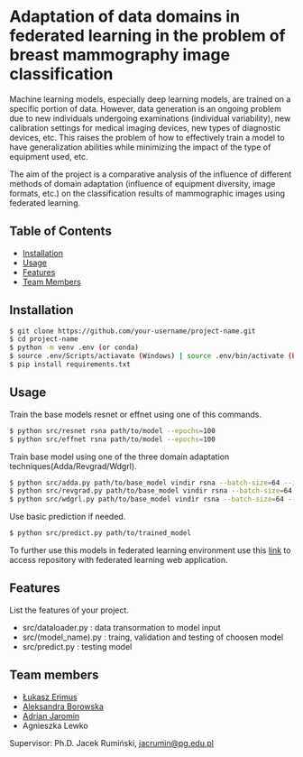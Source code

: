 # Adaptation of data domains in federated learning in the problem of breast mammography image classification

Machine learning models, especially deep learning models, are trained on a specific portion of data. However, data generation is an ongoing problem due to new individuals undergoing examinations (individual variability), new calibration settings for medical imaging devices, new types of diagnostic devices, etc. This raises the problem of how to effectively train a model to have generalization abilities while minimizing the impact of the type of equipment used, etc.

The aim of the project is a comparative analysis of the influence of different methods of domain adaptation (influence of equipment diversity, image formats, etc.) on the classification results of mammographic images using federated learning.

## Table of Contents
- [Installation](#installation)
- [Usage](#usage)
- [Features](#features)
- [Team Members](#team-members)

## Installation

```bash
$ git clone https://github.com/your-username/project-name.git
$ cd project-name
$ python -m venv .env (or conda)
$ source .env/Scripts/actiavate (Windows) | source .env/bin/activate (Linux)
$ pip install requirements.txt
```

## Usage

Train the base models resnet or effnet using one of this commands.

```bash
$ python src/resnet rsna path/to/model --epochs=100
$ python src/effnet rsna path/to/model --epochs=100  
```

Train base model using one of the three domain adaptation techniques(Adda/Revgrad/Wdgrl).

```bash
$ python src/adda.py path/to/base_model vindir rsna --batch-size=64 --iterations=100 --epochs=20
$ python src/revgrad.py path/to/base_model vindir rsna --batch-size=64 --iterations=100 --epochs=20
$ python src/wdgrl.py path/to/base_model vindir rsna --batch-size=64 --iterations=100 --epochs=20
```

Use basic prediction if needed.

```bash
$ python src/predict.py path/to/trained_model
```

To further use this models in federated learning environment use this [link](https://github.com/Ola2808-Boro/Federated-Learning-Project) to access repository with federated learning web application.

## Features

List the features of your project.

- src/dataloader.py : data transormation to model input
- src/(model_name).py : traing, validation and testing of choosen model
- src/predict.py : testing model

## Team members

- [Łukasz Erimus](https://github.com/Xentomm)
- [Aleksandra Borowska](https://github.com/Ola2808-Boro)
- [Adrian Jaromin](https://github.com/IcyArcticc)
- Agnieszka Lewko

Supervisor: Ph.D. Jacek Rumiński, jacrumin@pg.edu.pl
